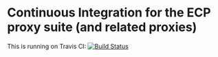 # Continuous Integration for the ECP proxy suite (and related proxies)

This is running on Travis CI: [![Build Status](https://travis-ci.org/proxyapps/proxy-ci.svg?branch=master)](https://travis-ci.org/proxyapps/proxy-ci)
